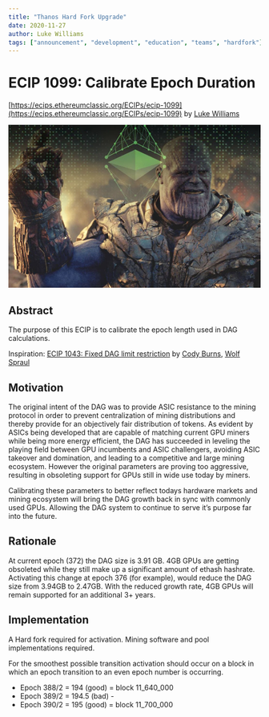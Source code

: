 ```yaml
---
title: "Thanos Hard Fork Upgrade"
date: 2020-11-27
author: Luke Williams
tags: ["announcement", "development", "education", "teams", "hardfork"]
---
```


# ECIP 1099: Calibrate Epoch Duration

[https://ecips.ethereumclassic.org/ECIPs/ecip-1099](https://ecips.ethereumclassic.org/ECIPs/ecip-1099) by [Luke Williams](https://github.com/iquidus)

![Thanos Hard Fork Upgrade](./ethereum-classic-thanos.jpg)

## Abstract

The purpose of this ECIP is to calibrate the epoch length used in DAG calculations.

Inspiration: [ECIP 1043: Fixed DAG limit restriction](https://ecips.ethereumclassic.org/ECIPs/ecip-1043) by [Cody Burns](cody.w.burns@gmail.com), [Wolf Spraul](wolf@linzhi.io)

## Motivation

The original intent of the DAG was to provide ASIC resistance to the mining protocol in order to prevent centralization of mining distributions and thereby provide for an objectively fair distribution of tokens. As evident by ASICs being developed that are capable of matching current GPU miners while being more energy efficient, the DAG has succeeded in leveling the playing field between GPU incumbents and ASIC challengers, avoiding ASIC takeover and domination, and leading to a competitive and large mining ecosystem. However the original parameters are proving too aggressive, resulting in obsoleting support for GPUs still in wide use today by miners.

Calibrating these parameters to better reflect todays hardware markets and mining ecosystem will bring the DAG growth back in sync with commonly used GPUs. Allowing the DAG system to continue to serve it’s purpose far into the future.

## Rationale

At current epoch (372) the DAG size is 3.91 GB. 4GB GPUs are getting obsoleted while they still make up a significant amount of ethash hashrate. Activating this change at epoch 376 (for example), would reduce the DAG size from 3.94GB to 2.47GB. With the reduced growth rate, 4GB GPUs will remain supported for an additional 3+ years.

## Implementation

A Hard fork required for activation. Mining software and pool implementations required.

For the smoothest possible transition activation should occur on a block in which an epoch transition to an even epoch number is occurring.

* Epoch 388/2 = 194 (good) = block 11_640_000
* Epoch 389/2 = 194.5 (bad) -
* Epoch 390/2 = 195 (good) = block 11_700_000
